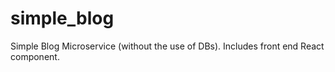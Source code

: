 # simple_blog
Simple Blog Microservice (without the use of DBs). Includes front end React component.
